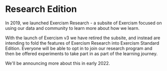 # Research Edition

In 2019, we launched Exercism Research - a subsite of Exercism focused on using our data and community to learn more about how we learn.

With the launch of Exercism v3 we have retired the subsite, and instead are intending to fold the features of Exercism Research into Exercism Standard Edition.
Everyone will be able to opt in to join our research program and then be offered experiments to take part in as part of the learning journey.

We'll be announcing more about this in early 2022.
